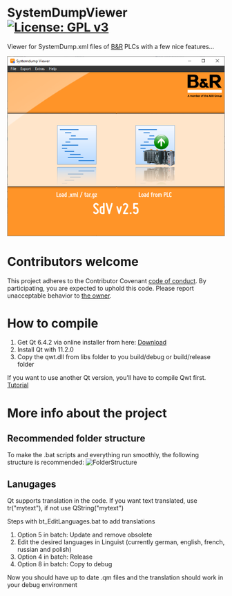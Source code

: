 # SystemDumpViewer [![License: GPL v3](https://img.shields.io/badge/License-GPL%20v3-blue.svg)](https://www.gnu.org/licenses/gpl-3.0)
Viewer for SystemDump.xml files of [B&amp;R](https://www.br-automation.com) PLCs with a few nice features...

![SystemDumpViewer](https://github.com/bee-eater/SystemDumpViewer/blob/master/99_projinfo/Screenshot_StartScreen.png)

# Contributors welcome

This project adheres to the Contributor Covenant [code of conduct](CONTRIBUTING.md).
By participating, you are expected to uphold this code. Please report unacceptable behavior to [the owner](mailto:bee-eater@users.noreply.github.com).

# How to compile
1. Get Qt 6.4.2 via online installer from here: [Download](https://www.qt.io/download-open-source)
1. Install Qt with 11.2.0
1. Copy the qwt.dll from libs folder to you build/debug or build/release folder	

If you want to use another Qt version, you'll have to compile Qwt first. [Tutorial](https://www.youtube.com/watch?v=ZqFKwF6q7jQ)

# More info about the project
## Recommended folder structure
To make the .bat scripts and everything run smoothly, the following structure
is recommended:
![FolderStructure](https://github.com/bee-eater/SystemDumpViewer/blob/master/99_projinfo/folder_structure.png)

## Lanugages
Qt supports translation in the code.
If you want text translated, use tr("mytext"), if not use QString("mytext")

Steps with bt_EditLanguages.bat to add translations
1. Option 5 in batch: Update and remove obsolete
2. Edit the desired languages in Linguist (currently german, english, french, russian and polish)
3. Option 4 in batch: Release
4. Option 8 in batch: Copy to debug

Now you should have up to date .qm files and the translation should work in your debug environment
